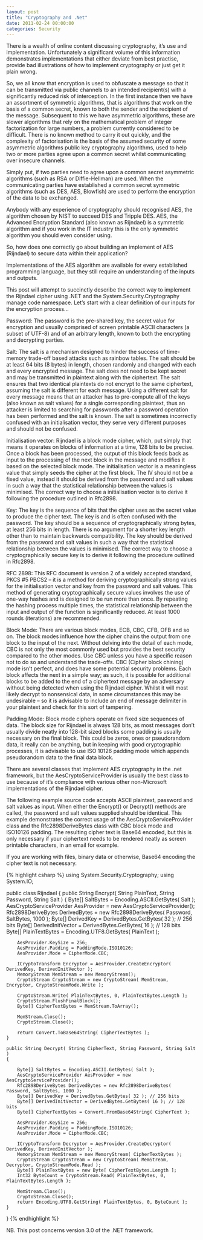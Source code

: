 ```yaml
---
layout: post
title: "Cryptography and .Net"
date: 2011-02-24 00:00:00
categories: Security
---
```


There is a wealth of online content discussing cryptography, it’s use and implementation. Unfortunately a significant volume of this information demonstrates implementations that either deviate from best practise, provide bad illustrations of how to implement cryptography or just get it plain wrong.

So, we all know that encryption is used to obfuscate a message so that it can be transmitted via public channels to an intended recipient(s) with a significantly reduced risk of interception. In the first instance then we have an assortment of symmetric algorithms, that is algorithms that work on the basis of a common secret, known to both the sender and the recipient of the message. Subsequent to this we have asymmetric algorithms, these are slower algorithms that rely on the mathematical problem of integer factorization for large numbers, a problem currently considered to be difficult. There is no known method to carry it out quickly, and the complexity of factorisation is the basis of the assumed security of some asymmetric algorithms public key cryptography algorithms, used to help two or more parties agree upon a common secret whilst communicating over insecure channels.

Simply put, if two parties need to agree upon a common secret asymmetric algorithms (such as RSA or Diffie-Hellman) are used. When the communicating parties have established a common secret symmetric algorithms (such as DES, AES, Blowfish) are used to perform the encryption of the data to be exchanged.

Anybody with any experience of cryptography should recognised AES, the algorithm chosen by NIST to succeed DES and Tripple DES. AES, the Advanced Encryption Standard (also known as Rijndael) is a symmetric algorithm and if you work in the IT industry this is the only symmetric algorithm you should even consider using.

So, how does one correctly go about building an implement of AES (Rijndael) to secure data within their application?

Implementations of the AES algorithm are available for every established programming language, but they still require an understanding of the inputs and outputs.

This post will attempt to succinctly describe the correct way to implement the Rijndael cipher using .NET and the System.Security.Cryptography manage code namespace. Let’s start with a clear definition of our inputs for the encryption process...

Password: The password is the pre-shared key, the secret value for encryption and usually comprised of screen printable ASCII characters (a subset of UTF-8) and of an arbitrary length, known to both the encrypting and decrypting parties.

Salt: The salt is a mechanism designed to hinder the success of time-memory trade-off based attacks such as rainbow tables. The salt should be at least 64 bits (8 bytes) in length, chosen randomly and changed with each and every encrypted message. The salt does not need to be kept secret and may be transmitted in plaintext along with the ciphertext. The salt ensures that two identical plaintexts do not encrypt to the same ciphertext, assuming the salt is different for each message. Using a different salt for every message means that an attacker has to pre-compute all of the keys (also known as salt values) for a single corresponding plaintext, thus an attacker is limited to searching for passwords after a password operation has been performed and the salt is known. The salt is sometimes incorrectly confused with an initialisation vector, they serve very different purposes and should not be confused.

Initialisation vector: Rijndael is a block mode cipher, which, put simply that means it operates on blocks of information at a time, 128 bits to be precise. Once a block has been processed, the output of this block feeds back as input to the processing of the next block in the message and modifies it based on the selected block mode. The initialisation vector is a meaningless value that simply seeds the cipher at the first block. The IV should not be a fixed value, instead it should be derived from the password and salt values in such a way that the statistical relationship between the values is minimised. The correct way to choose a initialisation vector is to derive it following the procedure outlined in Rfc2898.

Key: The key is the sequence of bits that the cipher uses as the secret value to produce the cipher text. The key is and is often confused with the password. The key should be a sequence of cryptographically strong bytes, at least 256 bits in length. There is no argument for a shorter key length other than to maintain backwards compatibility. The key should be derived from the password and salt values in such a way that the statistical relationship between the values is minimised. The correct way to choose a cryptographically secure key is to derive it following the procedure outlined in Rfc2898.

RFC 2898: This RFC document is version 2 of a widely accepted standard, PKCS #5 PBCS2 – it is a method for deriving cryptographically strong values for the initialisation vector and key from the password and salt values. This method of generating cryptographically secure values involves the use of one-way hashes and is designed to be run more than once. By repeating the hashing process multiple times, the statistical relationship between the input and output of the function is significantly reduced. At least 1000 rounds (iterations) are recommended.

Block Mode: There are various block modes, ECB, CBC, CFB, OFB and so on. The block modes influence how the cipher chains the output from one block to the input of the next. Without delving into the detail of each mode, CBC is not only the most commonly used but provides the best security compared to the other modes. Use CBC unless you have a specific reason not to do so and understand the trade-offs. CBC (Cipher block chining) mode isn’t perfect, and does have some potential security problems. Each block affects the next in a simple way; as such, it is possible for additional blocks to be added to the end of a ciphertext message by an adversary without being detected when using the Rijndael cipher. Whilst it will most likely decrypt to nonsensical data, in some circumstances this may be undesirable – so it is advisable to include an end of message delimiter in your plaintext and check for this sort of tampering.

Padding Mode: Block mode ciphers operate on fixed size sequences of data. The block size for Rijndael is always 128 bits, as most messages don’t usually divide neatly into 128-bit sized blocks some padding is usually necessary on the final block. This could be zeros, ones or pseudorandom data, it really can be anything, but in keeping with good cryptographic processes, it is advisable to use ISO 10126 padding mode which appends pseudorandom data to the final data block.

There are several classes that implement AES cryptography in the .net framework, but the AesCryptoServiceProvider is usually the best class to use because of it’s compliance with various other non-Microsoft implementations of the Rijndael cipher.

The following example source code accepts ASCII plaintext, password and salt values as input. When either the Encrypt() or Decrypt() methods are called, the password and salt values supplied should be identical. This example demonstrates the correct usage of the AesCryptoServiceProvider class and the Rfc2898DeriveBytes class with CBC block mode and ISO10126 padding. The resulting cipher text is Base64 encoded, but this is only necessary if your ciphertext needs to be rendered neatly as screen printable characters, in an email for example.

If you are working with files, binary data or otherwise, Base64 encoding the cipher text is not necessary.

{% highlight csharp %}
using System.Security.Cryptography;
using System.IO;

public class Rijndael
{
	public String Encrypt( String PlainText, String Password, String Salt )
	{
		Byte[] SaltBytes = Encoding.ASCII.GetBytes( Salt );
		AesCryptoServiceProvider AesProvider = new AesCryptoServiceProvider();
		Rfc2898DeriveBytes DerivedBytes = new Rfc2898DeriveBytes( Password, SaltBytes, 1000 );
		Byte[] DerivedKey = DerivedBytes.GetBytes( 32 ); // 256 bits
		Byte[] DerivedInitVector = DerivedBytes.GetBytes( 16 ); // 128 bits
		Byte[] PlainTextBytes = Encoding.UTF8.GetBytes( PlainText );

		AesProvider.KeySize = 256;
		AesProvider.Padding = PaddingMode.ISO10126;
		AesProvider.Mode = CipherMode.CBC;

		ICryptoTransform Encryptor = AesProvider.CreateEncryptor( DerivedKey, DerivedInitVector );
		MemoryStream MemStream = new MemoryStream();
		CryptoStream CryptoStream = new CryptoStream( MemStream, Encryptor, CryptoStreamMode.Write );

		CryptoStream.Write( PlainTextBytes, 0, PlainTextBytes.Length );
		CryptoStream.FlushFinalBlock();
		Byte[] CipherTextBytes = MemStream.ToArray();

		MemStream.Close();
		CryptoStream.Close();

		return Convert.ToBase64String( CipherTextBytes );
	}

	public String Decrypt( String CipherText, String Password, String Salt )
	{

		Byte[] SaltBytes = Encoding.ASCII.GetBytes( Salt );
		AesCryptoServiceProvider AesProvider = new AesCryptoServiceProvider();
		Rfc2898DeriveBytes DerivedBytes = new Rfc2898DeriveBytes( Password, SaltBytes, 1000 );
		Byte[] DerivedKey = DerivedBytes.GetBytes( 32 ); // 256 bits
		Byte[] DerivedInitVector = DerivedBytes.GetBytes( 16 ); // 128 bits
		Byte[] CipherTextBytes = Convert.FromBase64String( CipherText );

		AesProvider.KeySize = 256;
		AesProvider.Padding = PaddingMode.ISO10126;
		AesProvider.Mode = CipherMode.CBC;

		ICryptoTransform Decryptor = AesProvider.CreateDecryptor( DerivedKey, DerivedInitVector );
		MemoryStream MemStream = new MemoryStream( CipherTextBytes );
		CryptoStream CryptoStream = new CryptoStream( MemStream, Decryptor, CryptoStreamMode.Read );
		Byte[] PlainTextBytes = new Byte[ CipherTextBytes.Length ];
		Int32 ByteCount = CryptoStream.Read( PlainTextBytes, 0, PlainTextBytes.Length );

		MemStream.Close();
		CryptoStream.Close();
		return Encoding.UTF8.GetString( PlainTextBytes, 0, ByteCount );
	}
}
{% endhighlight %}

NB. This post concerns version 3.0 of the .NET framework.








